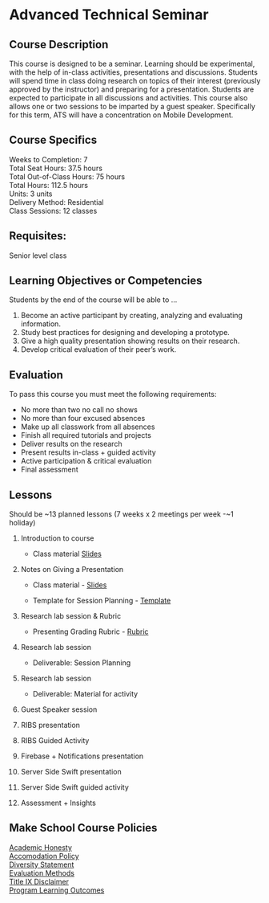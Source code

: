 # Advanced Technical Seminar

## Course Description

This course is designed to be a seminar. Learning should be experimental, with the help of in-class activities, presentations and discussions. Students will spend time in class doing research on topics of their interest (previously approved by the instructor) and preparing for a presentation. Students are expected to participate in all discussions and activities. This course also allows one or two sessions to be imparted by a guest speaker.
Specifically for this term, ATS will have a concentration on Mobile Development.


## Course Specifics

Weeks to Completion:  7 <br>
Total Seat Hours:  37.5 hours <br>
Total Out-of-Class Hours: 75 hours <br>
Total Hours: 112.5 hours <br>
Units:  3 units <br>
Delivery Method:  Residential <br>
Class Sessions:  12 classes

## Requisites:

 Senior level class<br>

## Learning Objectives or Competencies

Students by the end of the course will be able to ...

1. Become an active participant by creating, analyzing and evaluating information.
1. Study best practices for designing and developing a prototype.
1. Give a high quality presentation showing results on their research.
1. Develop critical evaluation of their peer’s work.

## Evaluation

To pass this course you must meet the following requirements:

- No more than two no call no shows
- No more than four excused absences
- Make up all classwork from all absences
- Finish all required tutorials and projects
- Deliver results on the research
- Present results in-class + guided activity
- Active participation & critical evaluation
- Final assessment


## Lessons

Should be ~13 planned lessons (7 weeks x 2 meetings per week -~1 holiday)

1. Introduction to course
    - Class material [Slides](https://docs.google.com/presentation/d/14BbKi7hEKUqedhPZk3SYFxRPP2P0DrToxKREgEhN16c/edit?usp=sharing)

1. Notes on Giving a Presentation
    - Class material - [Slides](https://docs.google.com/presentation/d/1dRzJE_A2eLcyee8C9KWXBoAnzIv-sqaYSdr30mNOT18/edit?usp=sharing)

    - Template for Session Planning - [Template](https://docs.google.com/document/d/1PT8323UEyCGouDSZTYBFwLBN7NnKZLyQZQPesAergHY/edit?usp=sharing)

1. Research lab session & Rubric
    - Presenting Grading Rubric - [Rubric](https://docs.google.com/document/d/1JqCX9wvQR9iaj25w3Ncpn7IOtMBKpfy2cMBuzzW88fA/edit?usp=sharing)

1. Research lab session
    - Deliverable: Session Planning

1. Research lab session
    - Deliverable: Material for activity

1. Guest Speaker session

1. RIBS presentation

1. RIBS Guided Activity

1. Firebase + Notifications presentation

1. Server Side Swift presentation

1. Server Side Swift guided activity

1. Assessment + Insights


## Make School Course Policies

[Academic Honesty](https://github.com/Product-College-Courses/Common-Syllabus-Sections/blob/master/Academic-Honesty-and-Plagiarism.md)<br>
[Accomodation Policy](https://github.com/Product-College-Courses/Common-Syllabus-Sections/blob/master/Accommodation-Policy.md)<br>
[Diversity Statement](https://github.com/Product-College-Courses/Common-Syllabus-Sections/blob/master/Diversity-Statement.md)<br>
[Evaluation Methods](https://github.com/Product-College-Courses/Common-Syllabus-Sections/blob/master/Evaluation-Methods.md)
<br>
[Title IX Disclaimer](https://github.com/Product-College-Courses/Common-Syllabus-Sections/blob/master/Evaluations-Title-X-Disclaimer.md)<br>
[Program Learning Outcomes](https://github.com/Product-College-Courses/Common-Syllabus-Sections/blob/master/Program-Learning-Outcomes.md)

